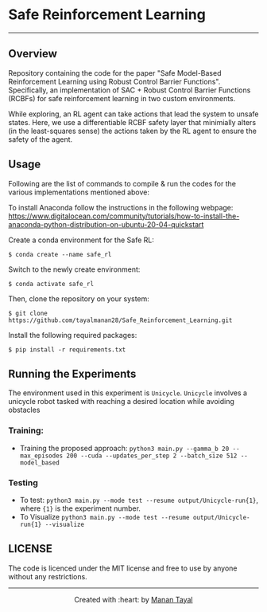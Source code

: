 # Safe Reinforcement Learning

***

## Overview
Repository containing the code for the paper "Safe Model-Based Reinforcement Learning using Robust Control Barrier Functions". Specifically, an implementation of SAC + Robust Control Barrier Functions (RCBFs) for safe reinforcement learning in two custom environments.

While exploring, an RL agent can take actions that lead the system to unsafe states. Here, we use a differentiable RCBF safety layer that minimially alters (in the least-squares sense) the actions taken by the RL agent to ensure the safety of the agent.

## Usage

Following are the list of commands to compile \& run the codes for the various implementations mentioned above:

To install Anaconda follow the instructions in the following webpage:  
https://www.digitalocean.com/community/tutorials/how-to-install-the-anaconda-python-distribution-on-ubuntu-20-04-quickstart

Create a conda environment for the Safe RL:  
```
$ conda create --name safe_rl  
```
Switch to the newly create environment:  
```
$ conda activate safe_rl  
```
Then, clone the repository on your system:
```
$ git clone https://github.com/tayalmanan28/Safe_Reinforcement_Learning.git
```

Install the following required packages:
```
$ pip install -r requirements.txt
```

## Running the Experiments
The environment used in this experiment is `Unicycle`. `Unicycle` involves a unicycle robot tasked with reaching a desired location while avoiding obstacles

### Training: 

* Training the proposed approach: 
`python3 main.py --gamma_b 20 --max_episodes 200 --cuda --updates_per_step 2 --batch_size 512 --model_based`

<!-- * Training the baseline:
`python3 main.py --gamma_b 20 --max_episodes 200 --cuda --updates_per_step 1 --batch_size 256 --no_diff_qp`

* Training the modified approach from "End-to-End Safe Reinforcement Learning through Barrier Functions for Safety-Critical Continuous Control Tasks": 
`python3 main.py --gamma_b 20 --max_episodes 200 --cuda --updates_per_step 1 --batch_size 256 --no_diff_qp --use_comp True`
 -->
 
### Testing

* To test: `python3 main.py --mode test --resume output/Unicycle-run{1}`, where `{1}` is the experiment number.
* To Visualize `python3 main.py --mode test --resume output/Unicycle-run{1} --visualize`

## LICENSE

The code is licenced under the MIT license and free to use by anyone without any restrictions.

***

<p align='center'>Created with :heart: by <a href="https://github.com/tayalmanan28">Manan Tayal</a> </p>
